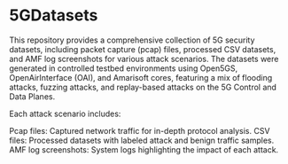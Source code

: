 # 5GDatasets
This repository provides a comprehensive collection of 5G security datasets, including packet capture (pcap) files, processed CSV datasets, and AMF log screenshots for various attack scenarios. The datasets were generated in controlled testbed environments using Open5GS, OpenAirInterface (OAI), and Amarisoft cores, featuring a mix of flooding attacks, fuzzing attacks, and replay-based attacks on the 5G Control and Data Planes.

Each attack scenario includes:

Pcap files: Captured network traffic for in-depth protocol analysis.
CSV files: Processed datasets with labeled attack and benign traffic samples.
AMF log screenshots: System logs highlighting the impact of each attack.
